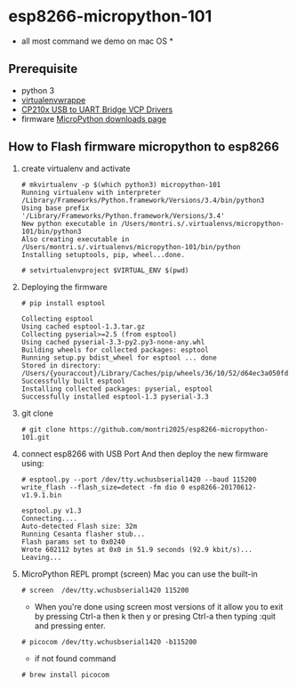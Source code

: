 # esp8266-micropython-101
* all most command we demo on mac OS *

## Prerequisite
  - python 3
  - [virtualenvwrappe](http://virtualenvwrapper.readthedocs.io)
  - [CP210x USB to UART Bridge VCP Drivers](http://www.silabs.com/products/development-tools/software/usb-to-uart-bridge-vcp-drivers)
  - firmware [MicroPython downloads page](http://micropython.org/download#esp8266)
## How to Flash firmware micropython to esp8266
1. create virtualenv and activate

    ```
    # mkvirtualenv -p $(which python3) micropython-101
    Running virtualenv with interpreter /Library/Frameworks/Python.framework/Versions/3.4/bin/python3
    Using base prefix '/Library/Frameworks/Python.framework/Versions/3.4'
    New python executable in /Users/montri.s/.virtualenvs/micropython-101/bin/python3
    Also creating executable in /Users/montri.s/.virtualenvs/micropython-101/bin/python
    Installing setuptools, pip, wheel...done.

    # setvirtualenvproject $VIRTUAL_ENV $(pwd)
    ```
2. Deploying the firmware

   ```  
   # pip install esptool

   Collecting esptool
   Using cached esptool-1.3.tar.gz
   Collecting pyserial>=2.5 (from esptool)
   Using cached pyserial-3.3-py2.py3-none-any.whl
   Building wheels for collected packages: esptool
   Running setup.py bdist_wheel for esptool ... done
   Stored in directory: /Users/{youraccout}/Library/Caches/pip/wheels/36/10/52/d64ec3a050fdfb8561af3c52958fe514937bfaa6e1e676f084
   Successfully built esptool
   Installing collected packages: pyserial, esptool
   Successfully installed esptool-1.3 pyserial-3.3
   ```

3. git clone

    ```
    # git clone https://github.com/montri2025/esp8266-micropython-101.git
    ```    
4. connect esp8266 with USB Port And then deploy the new firmware using:
    ```
    # esptool.py --port /dev/tty.wchusbserial1420 --baud 115200 write_flash --flash_size=detect -fm dio 0 esp8266-20170612-v1.9.1.bin

    esptool.py v1.3
    Connecting....
    Auto-detected Flash size: 32m
    Running Cesanta flasher stub...
    Flash params set to 0x0240
    Wrote 602112 bytes at 0x0 in 51.9 seconds (92.9 kbit/s)...
    Leaving...
    ```

5. MicroPython REPL prompt (screen) Mac you can use the built-in

    ```
    # screen  /dev/tty.wchusbserial1420 115200
    ```
    * When you're done using screen most versions of it allow you to exit by pressing Ctrl-a then k then y or presing Ctrl-a then typing :quit and pressing enter.

    ```
    # picocom /dev/tty.wchusbserial1420 -b115200
    ```
    * if not found command
    ```
    # brew install picocom
    ```
